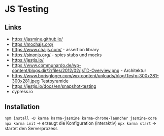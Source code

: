 # JS Testing

## Links

- https://jasmine.github.io/
- https://mochajs.org/
- https://www.chaijs.com/ - assertion library
- https://sinonjs.org/ - spies stubs und mocks
- https://jestjs.io/
- https://www.communardo.de/wp-content/blogs.dir/2/files/2012/02/jsTD-Overview.png - Architektur
- https://www.borisgloger.com/wp-content/uploads/blog/Testp-300x281-300x281.jpeg Testpyramide
- https://jestjs.io/docs/en/snapshot-testing
- cypress.io

## Installation

`npm install -D karma karma-jasmine karma-chrome-launcher jasmine-core`
`npx karma init` => erzeugt die Konfiguration (interaktiv)
`npx karma start` => startet den Serverprozess
